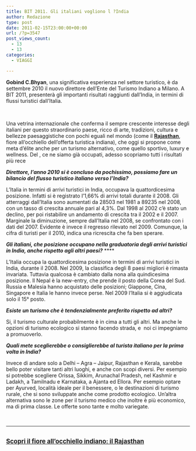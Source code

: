 ```yaml
---
title: BIT 2011. Gli italiani vogliono l ?India
author: Redazione
type: post
date: 2011-02-15T23:00:00+00:00
url: /?p=3547
post_views_count:
  - 13
  - 13
categories:
  - VIAGGI

---
```

**Gobind C.Bhyan**, una significativa esperienza nel settore turistico, &egrave; da settembre 2010 il nuovo direttore dell&#8217;Ente del Turismo Indiano a Milano. A BIT 2011, presenter&agrave; gli importanti risultati raggiunti dall&#8217;India, in termini di flussi turistici dall&#8217;Italia.

&nbsp;

Una vetrina internazionale che conferma il sempre crescente interesse degli italiani per questo straordinario paese, ricco di arte, tradizioni, cultura e bellezze paesaggistiche con pochi eguali nel mondo (come il [<u><strong>Rajasthan</strong></u>][1], fiore all&#8217;occhiello dell&#8217;offerta turistica indiana), che oggi si propone come meta d&#8217;&eacute;lite anche per un turismo alternativo, come quello sportivo, luxury e wellness. Del , ce ne siamo gi&agrave; occupati, adesso scopriamo tutti i risultati pi&ugrave; rece

_**Direttore, l&#8217;anno 2010 si &egrave; concluso da pochissimo, possiamo fare un bilancio del flusso turistico italiano verso l&#8217;India?**_ &nbsp;

L&rsquo;Italia in termini di arrivi turistici in India, occupava la quattordicesima posizione. Infatti si &egrave; registrato l&rsquo;1,66% di arrivi totali durante il 2008. Gli atterraggi dall&rsquo;Italia sono aumentati da 28503 nel 1981 a 89235 nel 2008, con un tasso di crescita annuale pari al 4,3%. Dal 1998 al 2002 c&rsquo;&egrave; stato un declino, per poi ristabilire un andamento di crescita tra il 2002 e il 2007. Marginale la diminuzione, sempre dall&rsquo;Italia nel 2008, se confrontato con i dati del 2007. Evidente &egrave; invece il regresso rilevato nel 2009. Comunque, la cifra di turisti per il 2010, indica una ricrescita che fa ben sperare.

_**Gli italiani, che posizione occupano nella graduatoria degli arrivi turistici in India, anche rispetto agli altri paesi?**_ ****

L&rsquo;Italia occupa la quattordicesima posizione in termini di arrivi turistici in India, durante il 2008. Nel 2009, la classifica degli 8 paesi migliori &egrave; rimasta invariata. Tuttavia qualcosa &egrave; cambiato dalla nona alla quindicesima posizione. Il Nepal &egrave; la new&#45;entry, che prende il posto della Corea del Sud. Russia e Malesia hanno acquistato delle posizioni; Giappone, Cina, Singapore e Italia le hanno invece perse. Nel 2009 l&rsquo;Italia si &egrave; aggiudicata solo il 15&deg; posto.

_**Esiste un turismo che &egrave; tendenzialmente preferito rispetto ad altri?**_ &nbsp;

Si, il turismo culturale probabilmente &egrave; in cima a tutti gli altri. Ma anche le opzioni di turismo ecologico si stanno facendo strada, e&nbsp; noi ci impegniamo a promuoverlo.

_**Quali mete sceglierebbe o consiglierebbe al turista italiano per la prima volta in India?**_ &nbsp;

Invece di andare solo a Delhi &ndash; Agra &ndash; Jaipur, Rajasthan e Kerala, sarebbe bello poter visitare tanti altri luoghi, e anche con scopi diversi. Per esempio si potrebbe scegliere Orissa, Sikkim, Arunachal Pradesh, nel Kashmir e Ladakh, a Tamilnadu e Karnataka, a Ajanta ed Ellora. Per esempio optare per Ayurved, localit&agrave; ideale per il benessere, o le destinazioni di turismo rurale, che si sono sviluppate anche come prodotto ecologico. Un&rsquo;altra alternativa sono le zone per il turismo medico che inoltre &egrave; pi&ugrave; economico, ma di prima classe. Le offerte sono tante e molto variegate.

&nbsp;

* * *

<span style="color: rgb(153, 204, 0);"><br /> </span>[<u><span style="font&#45;size: larger;"><strong>Scopri il fiore all&#8217;occhiello indiano:&nbsp;il Rajasthan</strong></span></u>][1]

 [1]: https://www.progressonline.it/index.php?livello=Asia&sezione=51&articolo=3162&lang=it